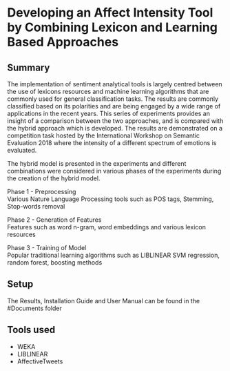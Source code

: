 ﻿# Developing an Affect Intensity Tool by Combining Lexicon and Learning Based Approaches


## Summary
The implementation of sentiment analytical tools is largely centred between the use of lexicons resources and machine learning algorithms that are commonly used for general classification tasks. The results are commonly classified based on its polarities and are being engaged by a wide range of applications in the recent years. This series of experiments provides an insight of a comparison between the two approaches, and is compared with the hybrid approach which is developed. The results are demonstrated on a competition task hosted by the International Workshop on Semantic Evaluation 2018 where the intensity of a different spectrum of emotions is evaluated.


The hybrid model is presented in the experiments and different combinations were considered in various phases of the experiments during the creation of the hybrid model.

Phase 1 - Preprocessing  
Various Nature Language Processing tools such as POS tags, Stemming, Stop-words removal

Phase 2 - Generation of Features  
Features such as word n-gram, word embeddings and various lexicon resources

Phase 3 - Training of Model  
Popular traditional learning algorithms such as LIBLINEAR SVM regression, random forest, boosting methods


## Setup
The Results, Installation Guide and User Manual can be found in the #Documents folder

## Tools used
- WEKA
- LIBLINEAR
- AffectiveTweets 
